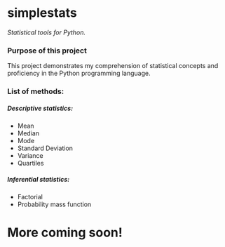 # simplestats
*Statistical tools for Python.*

### Purpose of this project
This project demonstrates my comprehension of statistical concepts and proficiency in the Python programming language.

### List of methods: 

##### Descriptive statistics:
<ul>
  <li>Mean</li>
  <li>Median</li>
  <li>Mode</li>
  <li>Standard Deviation</li>
  <li>Variance</li>
  <li>Quartiles</li>
</ul>

##### Inferential statistics:
<ul>
  <li>Factorial</li>
  <li>Probability mass function</li>
</ul>

# More coming soon!
